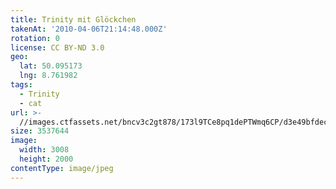 ```yaml
---
title: Trinity mit Glöckchen
takenAt: '2010-04-06T21:14:48.000Z'
rotation: 0
license: CC BY-ND 3.0
geo:
  lat: 50.095173
  lng: 8.761982
tags:
  - Trinity
  - cat
url: >-
  //images.ctfassets.net/bncv3c2gt878/173l9TCe8pq1dePTWmq6CP/d3e49bfdecbecd170defe50221cebb7c/trinity-mit-glckchen_4528696347_o
size: 3537644
image:
  width: 3008
  height: 2000
contentType: image/jpeg
---
```



